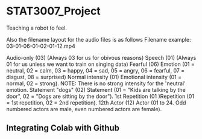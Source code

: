 # STAT3007_Project
Teaching a robot to feel. 

Also the filename layout for the audio files is as follows
Filename example: 03-01-06-01-02-01-12.mp4 

Audio-only (03) (Always 03 for us for obivous reasons)
Speech (01) (Always 01 for us unless we want to train on singing data)
Fearful (06) Emotion (01 = neutral, 02 = calm, 03 = happy, 04 = sad, 05 = angry, 06 = fearful, 07 = disgust, 08 = surprised)
Normal intensity (01) Emotional intensity (01 = normal, 02 = strong). NOTE: There is no strong intensity for the 'neutral' emotion.
Statement "dogs" (02) Statement (01 = "Kids are talking by the door", 02 = "Dogs are sitting by the door").
1st Repetition (01 )Repetition (01 = 1st repetition, 02 = 2nd repetition).
12th Actor (12) Actor (01 to 24. Odd numbered actors are male, even numbered actors are female).

## Integrating Colab with Github
